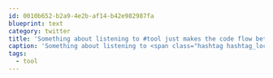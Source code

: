 ```yaml
---
id: 0010b652-b2a9-4e2b-af14-b42e982987fa
blueprint: text
category: twitter
title: 'Something about listening to #tool just makes the code flow better.'
caption: 'Something about listening to <span class="hashtag hashtag_local">#<a href="http://tweettemp.darylchymko.ca/?tag=tool">tool</a> just makes the code flow better.'
tags:
  - tool
---
```


